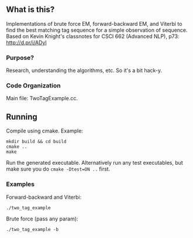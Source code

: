 ## What is this?
Implementations of brute force EM, forward-backward EM, and Viterbi to find
the best matching tag sequence for a simple observation of sequence.
Based on Kevin Knight's classnotes for CSCI 662 (Advanced NLP), p73:
http://d.pr/i/ADyl

### Purpose?
Research, understanding the algorithms, etc. So it's a bit hack-y.

### Code Organization
Main file: TwoTagExample.cc.

## Running
Compile using cmake. Example:

    mkdir build && cd build
    cmake ..
    make

Run the generated executable. Alternatively run any test executables, but make
sure you do `cmake -Dtest=ON ..` first.

### Examples
Forward-backward and Viterbi:

    ./two_tag_example

Brute force (pass any param):

    ./two_tag_example -b

